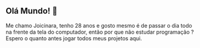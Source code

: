 ## Olá Mundo! 👋

Me chamo Joicinara, tenho 28 anos e gosto mesmo é de passar o dia todo na frente da tela do computador, então por que não estudar programação ?
Espero o quanto antes jogar todos meus projetos aqui.


